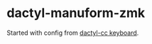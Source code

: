# dactyl-manuform-zmk
Started with config from [dactyl-cc keyboard](https://imgur.com/gallery/yXrFuQ6).
